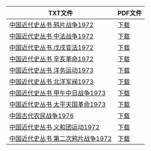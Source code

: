 | TXT文件 | PDF文件 |
| ------- | ------- |
| [中国近代史丛书 鸦片战争1972](K%20%E4%B8%AD%E5%9B%BD%E5%8F%B2/%E4%B8%AD%E5%9B%BD%E8%BF%91%E4%BB%A3%E5%8F%B2%E4%B8%9B%E4%B9%A6%20%E9%B8%A6%E7%89%87%E6%88%98%E4%BA%891972.txt) | [下载](K%20%E4%B8%AD%E5%9B%BD%E5%8F%B2/%E4%B8%AD%E5%9B%BD%E8%BF%91%E4%BB%A3%E5%8F%B2%E4%B8%9B%E4%B9%A6%20%E9%B8%A6%E7%89%87%E6%88%98%E4%BA%891972.pdf) |
| [中国近代史丛书 中法战争1972](K%20%E4%B8%AD%E5%9B%BD%E5%8F%B2/%E4%B8%AD%E5%9B%BD%E8%BF%91%E4%BB%A3%E5%8F%B2%E4%B8%9B%E4%B9%A6%20%E4%B8%AD%E6%B3%95%E6%88%98%E4%BA%891972.txt) | [下载](K%20%E4%B8%AD%E5%9B%BD%E5%8F%B2/%E4%B8%AD%E5%9B%BD%E8%BF%91%E4%BB%A3%E5%8F%B2%E4%B8%9B%E4%B9%A6%20%E4%B8%AD%E6%B3%95%E6%88%98%E4%BA%891972.pdf) |
| [中国近代史丛书 戊戌变法1972](K%20%E4%B8%AD%E5%9B%BD%E5%8F%B2/%E4%B8%AD%E5%9B%BD%E8%BF%91%E4%BB%A3%E5%8F%B2%E4%B8%9B%E4%B9%A6%20%E6%88%8A%E6%88%8C%E5%8F%98%E6%B3%951972.txt) | [下载](K%20%E4%B8%AD%E5%9B%BD%E5%8F%B2/%E4%B8%AD%E5%9B%BD%E8%BF%91%E4%BB%A3%E5%8F%B2%E4%B8%9B%E4%B9%A6%20%E6%88%8A%E6%88%8C%E5%8F%98%E6%B3%951972.pdf) |
| [中国近代史丛书 辛亥革命1972](K%20%E4%B8%AD%E5%9B%BD%E5%8F%B2/%E4%B8%AD%E5%9B%BD%E8%BF%91%E4%BB%A3%E5%8F%B2%E4%B8%9B%E4%B9%A6%20%E8%BE%9B%E4%BA%A5%E9%9D%A9%E5%91%BD1972.txt) | [下载](K%20%E4%B8%AD%E5%9B%BD%E5%8F%B2/%E4%B8%AD%E5%9B%BD%E8%BF%91%E4%BB%A3%E5%8F%B2%E4%B8%9B%E4%B9%A6%20%E8%BE%9B%E4%BA%A5%E9%9D%A9%E5%91%BD1972.pdf) |
| [中国近代史丛书 洋务运动1973](K%20%E4%B8%AD%E5%9B%BD%E5%8F%B2/%E4%B8%AD%E5%9B%BD%E8%BF%91%E4%BB%A3%E5%8F%B2%E4%B8%9B%E4%B9%A6%20%E6%B4%8B%E5%8A%A1%E8%BF%90%E5%8A%A81973.txt) | [下载](K%20%E4%B8%AD%E5%9B%BD%E5%8F%B2/%E4%B8%AD%E5%9B%BD%E8%BF%91%E4%BB%A3%E5%8F%B2%E4%B8%9B%E4%B9%A6%20%E6%B4%8B%E5%8A%A1%E8%BF%90%E5%8A%A81973.pdf) |
| [中国近代史丛书 北洋军阀1973](K%20%E4%B8%AD%E5%9B%BD%E5%8F%B2/%E4%B8%AD%E5%9B%BD%E8%BF%91%E4%BB%A3%E5%8F%B2%E4%B8%9B%E4%B9%A6%20%E5%8C%97%E6%B4%8B%E5%86%9B%E9%98%801973.txt) | [下载](K%20%E4%B8%AD%E5%9B%BD%E5%8F%B2/%E4%B8%AD%E5%9B%BD%E8%BF%91%E4%BB%A3%E5%8F%B2%E4%B8%9B%E4%B9%A6%20%E5%8C%97%E6%B4%8B%E5%86%9B%E9%98%801973.pdf) |
| [中国近代史丛书 甲午中日战争1973](K%20%E4%B8%AD%E5%9B%BD%E5%8F%B2/%E4%B8%AD%E5%9B%BD%E8%BF%91%E4%BB%A3%E5%8F%B2%E4%B8%9B%E4%B9%A6%20%E7%94%B2%E5%8D%88%E4%B8%AD%E6%97%A5%E6%88%98%E4%BA%891973.txt) | [下载](K%20%E4%B8%AD%E5%9B%BD%E5%8F%B2/%E4%B8%AD%E5%9B%BD%E8%BF%91%E4%BB%A3%E5%8F%B2%E4%B8%9B%E4%B9%A6%20%E7%94%B2%E5%8D%88%E4%B8%AD%E6%97%A5%E6%88%98%E4%BA%891973.pdf) |
| [中国近代史丛书 太平天国革命1973](K%20%E4%B8%AD%E5%9B%BD%E5%8F%B2/%E4%B8%AD%E5%9B%BD%E8%BF%91%E4%BB%A3%E5%8F%B2%E4%B8%9B%E4%B9%A6%20%E5%A4%AA%E5%B9%B3%E5%A4%A9%E5%9B%BD%E9%9D%A9%E5%91%BD1973.txt) | [下载](K%20%E4%B8%AD%E5%9B%BD%E5%8F%B2/%E4%B8%AD%E5%9B%BD%E8%BF%91%E4%BB%A3%E5%8F%B2%E4%B8%9B%E4%B9%A6%20%E5%A4%AA%E5%B9%B3%E5%A4%A9%E5%9B%BD%E9%9D%A9%E5%91%BD1973.pdf) |
| [中国古代农民战争1976](K%20%E4%B8%AD%E5%9B%BD%E5%8F%B2/%E4%B8%AD%E5%9B%BD%E5%8F%A4%E4%BB%A3%E5%86%9C%E6%B0%91%E6%88%98%E4%BA%891976.txt) | [下载](K%20%E4%B8%AD%E5%9B%BD%E5%8F%B2/%E4%B8%AD%E5%9B%BD%E5%8F%A4%E4%BB%A3%E5%86%9C%E6%B0%91%E6%88%98%E4%BA%891976.pdf) |
| [中国近代史丛书 义和团运动1972](K%20%E4%B8%AD%E5%9B%BD%E5%8F%B2/%E4%B8%AD%E5%9B%BD%E8%BF%91%E4%BB%A3%E5%8F%B2%E4%B8%9B%E4%B9%A6%20%E4%B9%89%E5%92%8C%E5%9B%A2%E8%BF%90%E5%8A%A81972.txt) | [下载](K%20%E4%B8%AD%E5%9B%BD%E5%8F%B2/%E4%B8%AD%E5%9B%BD%E8%BF%91%E4%BB%A3%E5%8F%B2%E4%B8%9B%E4%B9%A6%20%E4%B9%89%E5%92%8C%E5%9B%A2%E8%BF%90%E5%8A%A81972.pdf) |
| [中国近代史丛书 第二次鸦片战争1972](K%20%E4%B8%AD%E5%9B%BD%E5%8F%B2/%E4%B8%AD%E5%9B%BD%E8%BF%91%E4%BB%A3%E5%8F%B2%E4%B8%9B%E4%B9%A6%20%E7%AC%AC%E4%BA%8C%E6%AC%A1%E9%B8%A6%E7%89%87%E6%88%98%E4%BA%891972.txt) | [下载](K%20%E4%B8%AD%E5%9B%BD%E5%8F%B2/%E4%B8%AD%E5%9B%BD%E8%BF%91%E4%BB%A3%E5%8F%B2%E4%B8%9B%E4%B9%A6%20%E7%AC%AC%E4%BA%8C%E6%AC%A1%E9%B8%A6%E7%89%87%E6%88%98%E4%BA%891972.pdf) |
